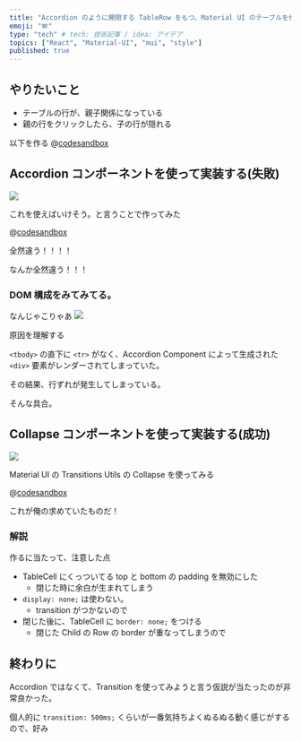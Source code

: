 ```yaml
---
title: "Accordion のように開閉する TableRow をもつ、Material UI のテーブルを作成する"
emoji: "🪗"
type: "tech" # tech: 技術記事 / idea: アイデア
topics: ["React", "Material-UI", "mui", "style"]
published: true
---
```


## やりたいこと

- テーブルの行が、親子関係になっている
- 親の行をクリックしたら、子の行が隠れる

以下を作る
@[codesandbox](https://codesandbox.io/embed/mui-table-with-collapse-vzj0or?fontsize=14&hidenavigation=1&theme=dark)


## Accordion コンポーネントを使って実装する(失敗)

![](https://storage.googleapis.com/zenn-user-upload/3b1faf123bd5-20220919.gif)

これを使えばいけそう。と言うことで作ってみた

@[codesandbox](https://codesandbox.io/embed/epic-bessie-93o98o?fontsize=14&hidenavigation=1&theme=dark)

全然違う！！！！

なんか全然違う！！！

### DOM 構成をみてみてる。

なんじゃこりゃあ
![](https://storage.googleapis.com/zenn-user-upload/3a8b1106c9f6-20220919.png)

原因を理解する

`<tbody>` の直下に `<tr>` がなく、Accordion Component によって生成された `<div>` 要素がレンダーされてしまっていた。

その結果、行ずれが発生してしまっている。

そんな具合。

## Collapse コンポーネントを使って実装する(成功)

![](https://storage.googleapis.com/zenn-user-upload/8ce442a8ce21-20220919.gif)

Material UI の Transitions Utils の Collapse を使ってみる

@[codesandbox](https://codesandbox.io/embed/mui-table-with-collapse-vzj0or?fontsize=14&hidenavigation=1&theme=dark)

これが俺の求めていたものだ！

### 解説

作るに当たって、注意した点

- TableCell にくっついてる top と bottom の padding を無効にした
  - 閉じた時に余白が生まれてしまう
- `display: none;` は使わない。
  - transition がつかないので
- 閉じた後に、TableCell に `border: none;` をつける
  - 閉じた Child の Row の border が重なってしまうので

## 終わりに

Accordion ではなくて、Transition を使ってみようと言う仮説が当たったのが非常良かった。

個人的に `transition: 500ms;` くらいが一番気持ちよくぬるぬる動く感じがするので、好み
